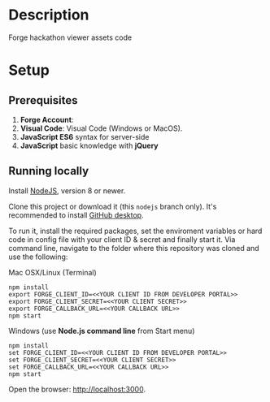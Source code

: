 # Description

Forge hackathon viewer assets code

# Setup

## Prerequisites

1. **Forge Account**:  
2. **Visual Code**: Visual Code (Windows or MacOS).
3. **JavaScript ES6** syntax for server-side
4. **JavaScript** basic knowledge with **jQuery**


## Running locally

Install [NodeJS](https://nodejs.org), version 8 or newer.

Clone this project or download it (this `nodejs` branch only). It's recommended to install [GitHub desktop](https://desktop.github.com/). 

To run it, install the required packages, set the enviroment variables or hard code in config file with your client ID & secret and finally start it. Via command line, navigate to the folder where this repository was cloned and use the following:

Mac OSX/Linux (Terminal)

    npm install
    export FORGE_CLIENT_ID=<<YOUR CLIENT ID FROM DEVELOPER PORTAL>>
    export FORGE_CLIENT_SECRET=<<YOUR CLIENT SECRET>>
    export FORGE_CALLBACK_URL=<<YOUR CALLBACK URL>>
    npm start

Windows (use **Node.js command line** from Start menu)

    npm install
    set FORGE_CLIENT_ID=<<YOUR CLIENT ID FROM DEVELOPER PORTAL>>
    set FORGE_CLIENT_SECRET=<<YOUR CLIENT SECRET>>
    set FORGE_CALLBACK_URL=<<YOUR CALLBACK URL>>
    npm start

Open the browser: [http://localhost:3000](http://localhost:3000).


